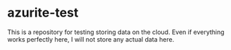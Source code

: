 # azurite-test
This is a repository for testing storing data on the cloud. Even if everything works perfectly here, I will not store any actual data here.
